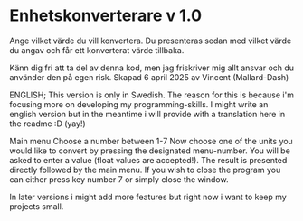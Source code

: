 # Enhetskonverterare v 1.0

Ange vilket värde du vill konvertera. Du presenteras sedan med vilket värde du angav och får ett konverterat värde tillbaka.

Känn dig fri att ta del av denna kod, men jag friskriver mig allt ansvar och du använder den på egen risk.
Skapad 6 april 2025 av Vincent (Mallard-Dash)

ENGLISH;
This version is only in Swedish. The reason for this is because i'm focusing more on developing my programming-skills. I might write an english version but in the meantime i will provide with a translation here in the readme :D (yay!)

Main menu
Choose a number between 1-7
Now choose one of the units you would like to convert by pressing the designated menu-number.
You will be asked to enter a value (float values are accepted!). The result is presented directly followed by the main menu.
If you wish to close the program you can either press key number 7 or simply close the window.

In later versions i might add more features but right now i want to keep my projects small.
